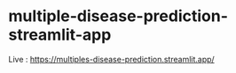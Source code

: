 # multiple-disease-prediction-streamlit-app

Live : https://multiples-disease-prediction.streamlit.app/
